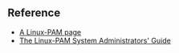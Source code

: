 

## Reference
* [A Linux\-PAM page](http://www.linux-pam.org/)
* [The Linux\-PAM System Administrators' Guide](http://www.linux-pam.org/Linux-PAM-html/Linux-PAM_SAG.html)

